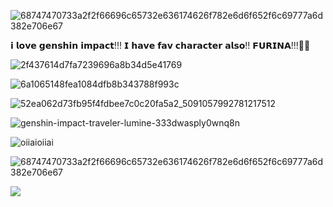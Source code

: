 ![68747470733a2f2f66696c65732e636174626f782e6d6f652f6c69777a6d382e706e67](https://github.com/user-attachments/assets/7604b1b3-46d9-4f38-8cf4-fc90acc75bb0)



𝗶 𝗹𝗼𝘃𝗲 𝗴𝗲𝗻𝘀𝗵𝗶𝗻 𝗶𝗺𝗽𝗮𝗰𝘁!!! 𝗜 𝗵𝗮𝘃𝗲 𝗳𝗮𝘃 𝗰𝗵𝗮𝗿𝗮𝗰𝘁𝗲𝗿 𝗮𝗹𝘀𝗼!! 𝗙𝗨𝗥𝗜𝗡𝗔!!!🌸🦋  


![2f437614d7fa7239696a8b34d5e41769](https://github.com/user-attachments/assets/83064003-823a-484f-b2f6-67b5efe30b5d)


![6a1065148fea1084dfb8b343788f993c](https://github.com/user-attachments/assets/ca21f08a-6925-4d64-a52b-fdcfad17bd4f)




![52ea062d73fb95f4fdbee7c0c20fa5a2_5091057992781217512](https://github.com/user-attachments/assets/8f190994-f79b-40b5-b772-e72272649fce)




![genshin-impact-traveler-lumine-333dwasply0wnq8n](https://github.com/user-attachments/assets/cb19609e-e3a6-40d2-80ee-5b07a79d4495)






![oiiaioiiai](https://github.com/user-attachments/assets/c94f2d22-b784-4392-a6b3-7ae1a5ba14be)




![68747470733a2f2f66696c65732e636174626f782e6d6f652f6c69777a6d382e706e67](https://github.com/user-attachments/assets/e7c17a16-03e8-4fc4-a175-111d5a143c76)




![](https://komarev.com/ghpvc/?username=your-github-username&color=blue)




